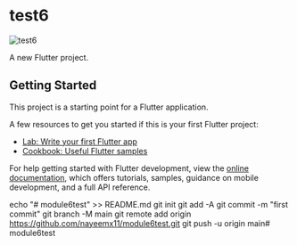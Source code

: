 # test6

![test6](https://github.com/nayeemx11/module6test/assets/63298176/7bf533de-6747-42d2-8b5c-926efdf7ea6b)


A new Flutter project.

## Getting Started

This project is a starting point for a Flutter application.

A few resources to get you started if this is your first Flutter project:

- [Lab: Write your first Flutter app](https://docs.flutter.dev/get-started/codelab)
- [Cookbook: Useful Flutter samples](https://docs.flutter.dev/cookbook)

For help getting started with Flutter development, view the
[online documentation](https://docs.flutter.dev/), which offers tutorials,
samples, guidance on mobile development, and a full API reference.


echo "# module6test" >> README.md
git init
git add -A
git commit -m "first commit"
git branch -M main
git remote add origin https://github.com/nayeemx11/module6test.git
git push -u origin main# module6test
